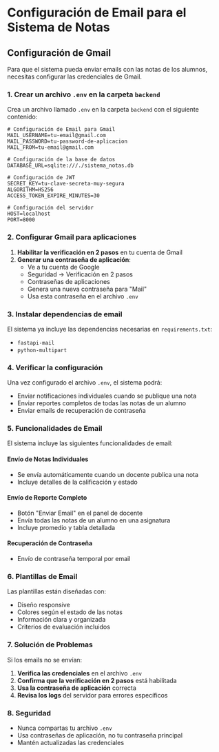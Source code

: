 # Configuración de Email para el Sistema de Notas

## Configuración de Gmail

Para que el sistema pueda enviar emails con las notas de los alumnos, necesitas configurar las credenciales de Gmail.

### 1. Crear un archivo `.env` en la carpeta `backend`

Crea un archivo llamado `.env` en la carpeta `backend` con el siguiente contenido:

```env
# Configuración de Email para Gmail
MAIL_USERNAME=tu-email@gmail.com
MAIL_PASSWORD=tu-password-de-aplicacion
MAIL_FROM=tu-email@gmail.com

# Configuración de la base de datos
DATABASE_URL=sqlite:///./sistema_notas.db

# Configuración de JWT
SECRET_KEY=tu-clave-secreta-muy-segura
ALGORITHM=HS256
ACCESS_TOKEN_EXPIRE_MINUTES=30

# Configuración del servidor
HOST=localhost
PORT=8000
```

### 2. Configurar Gmail para aplicaciones

1. **Habilitar la verificación en 2 pasos** en tu cuenta de Gmail
2. **Generar una contraseña de aplicación**:
   - Ve a tu cuenta de Google
   - Seguridad → Verificación en 2 pasos
   - Contraseñas de aplicaciones
   - Genera una nueva contraseña para "Mail"
   - Usa esta contraseña en el archivo `.env`

### 3. Instalar dependencias de email

El sistema ya incluye las dependencias necesarias en `requirements.txt`:
- `fastapi-mail`
- `python-multipart`

### 4. Verificar la configuración

Una vez configurado el archivo `.env`, el sistema podrá:
- Enviar notificaciones individuales cuando se publique una nota
- Enviar reportes completos de todas las notas de un alumno
- Enviar emails de recuperación de contraseña

### 5. Funcionalidades de Email

El sistema incluye las siguientes funcionalidades de email:

#### Envío de Notas Individuales
- Se envía automáticamente cuando un docente publica una nota
- Incluye detalles de la calificación y estado

#### Envío de Reporte Completo
- Botón "Enviar Email" en el panel de docente
- Envía todas las notas de un alumno en una asignatura
- Incluye promedio y tabla detallada

#### Recuperación de Contraseña
- Envío de contraseña temporal por email

### 6. Plantillas de Email

Las plantillas están diseñadas con:
- Diseño responsive
- Colores según el estado de las notas
- Información clara y organizada
- Criterios de evaluación incluidos

### 7. Solución de Problemas

Si los emails no se envían:

1. **Verifica las credenciales** en el archivo `.env`
2. **Confirma que la verificación en 2 pasos** está habilitada
3. **Usa la contraseña de aplicación** correcta
4. **Revisa los logs** del servidor para errores específicos

### 8. Seguridad

- Nunca compartas tu archivo `.env`
- Usa contraseñas de aplicación, no tu contraseña principal
- Mantén actualizadas las credenciales
